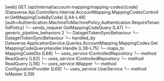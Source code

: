 [web] GET /api/internal/account-mapping/mapping-codes/{code}  (Dataverse.Api.Controllers.Internal.AccountMapping.MappingCodesController.GetMappingCodeByCode)  [L44–L48] [auth=Authentication.MachineToMachinePolicy,Authentication.RequireTenantIdPolicy]
  └─ sends_request GetMappingCodeQuery [L47]
    └─ generic_pipeline_behaviors 2
      └─ DatagetTokenSyncBehaviour
      └─ DatagetTokenSyncBehaviour
    └─ handled_by Dataverse.ApplicationService.Queries.AccountMapping.MappingCodes.GetMappingCodeQueryHandler.Handle [L38–L75]
      └─ maps_to MappingCodeDto [L68]
      └─ uses_service IControlledRepository<ExcludedMappingCode>
        └─ method ReadQuery [L62]
      └─ uses_service IControlledRepository<MappingCode>
        └─ method ReadQuery [L56]
      └─ uses_service IMapper
        └─ method ConfigurationProvider [L69]
      └─ uses_service UserService
        └─ method IsMaster [L59]

